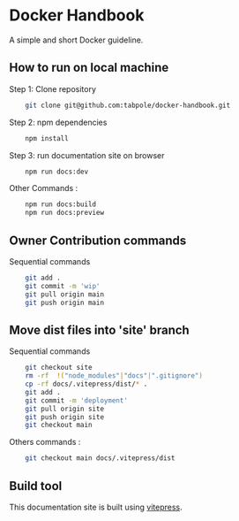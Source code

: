 # Docker Handbook

A simple and short Docker guideline.

## How to run on local machine

Step 1: Clone repository

```bash
    git clone git@github.com:tabpole/docker-handbook.git
```

Step 2: npm dependencies

```bash
    npm install
```

Step 3: run documentation site on browser

```bash
    npm run docs:dev
```

Other Commands :

```bash
    npm run docs:build
    npm run docs:preview
```

## Owner Contribution commands

Sequential commands

```bash  
    git add .
    git commit -m 'wip'
    git pull origin main
    git push origin main
```

## Move dist files into 'site' branch

Sequential commands

```bash
    git checkout site
    rm -rf  !("node_modules"|"docs"|".gitignore")
    cp -rf docs/.vitepress/dist/* .
    git add .
    git commit -m 'deployment'
    git pull origin site
    git push origin site
    git checkout main
```

Others commands :

```bash
    git checkout main docs/.vitepress/dist
```

## Build tool

This documentation site is built using [vitepress](https://vitepress.vuejs.org).
